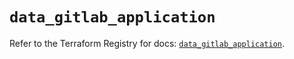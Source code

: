 # `data_gitlab_application`

Refer to the Terraform Registry for docs: [`data_gitlab_application`](https://registry.terraform.io/providers/gitlabhq/gitlab/17.8.0/docs/data-sources/application).
